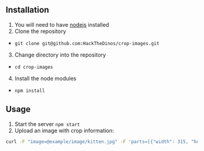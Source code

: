 ## Installation

1. You will need to have [nodejs](https://nodejs.org/en/) installed
2. Clone the repository
  * `git clone git@github.com:HackTheDinos/crop-images.git`
3. Change directory into the repository
  * `cd crop-images`
4. Install the node modules
  * `npm install`

## Usage

1. Start the server `npm start`
2. Upload an image with crop information:

```sh
curl -F "image=@example/image/kitten.jpg" -F 'parts=[{"width": 315, "height": 250, "x": 591, "y": 217}]' 'http://localhost:3000/crop'
```
